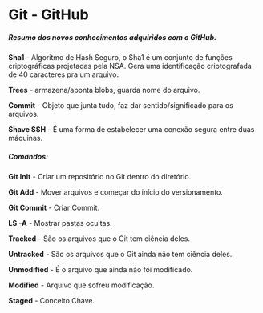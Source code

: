 # Git - GitHub

##### Resumo dos novos conhecimentos adquiridos com o GitHub.

**Sha1** - Algoritmo de Hash Seguro, o Sha1 é um conjunto de funções criptográficas projetadas pela NSA. Gera uma identificação criptografada de 40 caracteres pra um arquivo.

**Trees** - armazena/aponta blobs, guarda nome  do arquivo.

**Commit** - Objeto que junta tudo, faz dar sentido/significado para os arquivos.

**Shave SSH** - É uma forma de estabelecer uma conexão segura entre duas máquinas.

##### Comandos:

**Git Init** - Criar um repositório no Git dentro do diretório.

**Git Add** - Mover arquivos e começar do início do versionamento.

**Git Commit** - Criar Commit.

**LS -A** - Mostrar pastas ocultas.

**Tracked** - São os arquivos que o Git tem ciência deles.

**Untracked** - São os arquivos que o Git ainda não tem ciência deles.

**Unmodified** - É o arquivo que ainda não foi modificado.

**Modified** - Arquivo que sofreu modificação.

**Staged** - Conceito Chave.

